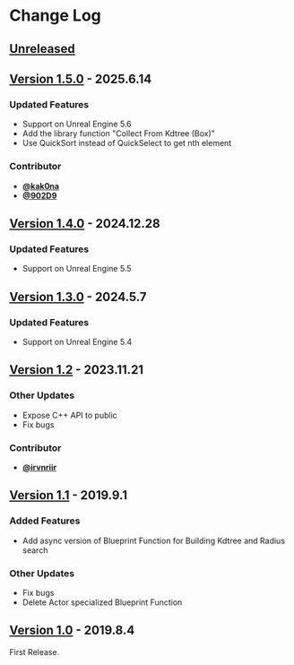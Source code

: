 <!-- markdownlint-disable MD024 -->

# Change Log

## [Unreleased](https://github.com/nutti/UE4-Kdtree/compare/v1.5.0...master)

<!-- markdownlint-disable-next-line MD013 -->
## [Version 1.5.0](https://github.com/nutti/UE4-Kdtree/compare/v1.4.0...v1.5.0) - 2025.6.14

### Updated Features

* Support on Unreal Engine 5.6
* Add the library function "Collect From Kdtree (Box)"
* Use QuickSort instead of QuickSelect to get nth element

### Contributor

* [**@kak0na**](https://github.com/kak0na)
* [**@902D9**](https://github.com/902D9)

<!-- markdownlint-disable-next-line MD013 -->
## [Version 1.4.0](https://github.com/nutti/UE4-Kdtree/compare/v1.3.0...v1.4.0) - 2024.12.28

### Updated Features

* Support on Unreal Engine 5.5

<!-- markdownlint-disable-next-line MD013 -->
## [Version 1.3.0](https://github.com/nutti/UE4-Kdtree/compare/v1.2...v1.3.0) - 2024.5.7

### Updated Features

* Support on Unreal Engine 5.4

<!-- markdownlint-disable-next-line MD013 -->
## [Version 1.2](https://github.com/nutti/UE4-Kdtree/compare/v1.1...v1.2) - 2023.11.21

### Other Updates

* Expose C++ API to public
* Fix bugs

### Contributor

* [**@irvnriir**](https://github.com/irvnriir)

<!-- markdownlint-disable-next-line MD013 -->
## [Version 1.1](https://github.com/nutti/UE4-Kdtree/compare/v1.0...v1.1) - 2019.9.1

### Added Features

* Add async version of Blueprint Function for Building Kdtree and Radius search

### Other Updates

* Fix bugs
* Delete Actor specialized Blueprint Function

<!-- markdownlint-disable-next-line MD013 -->
## [Version 1.0](https://github.com/nutti/UE4-Kdtree/compare/98d3f838450c4309d20f7f3c42edccb6bc6c8e81...v1.0) - 2019.8.4

First Release.
